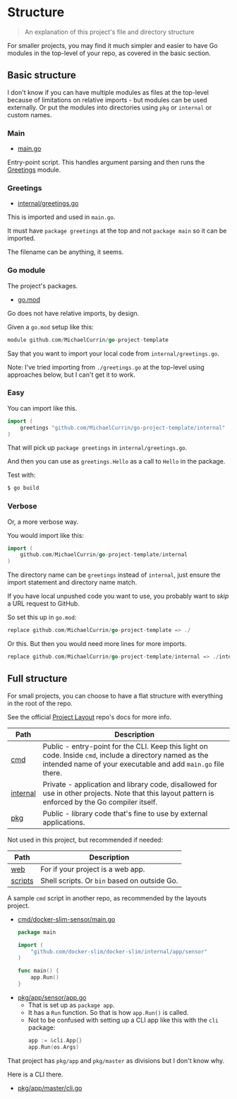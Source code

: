 # Structure
> An explanation of this project's file and directory structure

For smaller projects, you may find it much simpler and easier to have Go modules in the top-level of your repo, as covered in the basic section.


## Basic structure

I don't know if you can have multiple modules as files at the top-level because of limitations on relative imports - but modules can be used externally. Or put the modules into directories using `pkg` or `internal` or custom names.

### Main

- [main.go](https://github.com/MichaelCurrin/go-project-template/blob/main/main.go)

Entry-point script. This handles argument parsing and then runs the [Greetings](#greetings) module.

### Greetings

- [internal/greetings.go](https://github.com/MichaelCurrin/go-project-template/blob/main/internal/greetings.go)

This is imported and used in `main.go`.

It must have `package greetings` at the top and not `package main` so it can be imported.

The filename can be anything, it seems.

### Go module

The project's packages.

- [go.mod](https://github.com/MichaelCurrin/go-project-template/blob/main/go.mod)

Go does not have relative imports, by design.

Given a `go.mod` setup like this:

```go
module github.com/MichaelCurrin/go-project-template
```

Say that you want to import your local code from `internal/greetings.go`.

Note: I've tried importing from `./greetings.go` at the top-level using approaches below, but I can't get it to work.

### Easy

You can import like this.

```go
import (
	greetings "github.com/MichaelCurrin/go-project-template/internal"
)
```

That will pick up `package greetings` in `internal/greetings.go`.

And then you can use as `greetings.Hello` as a call to `Hello` in the package.

Test with:

```sh
$ go build
```

### Verbose

Or, a more verbose way.

You would import like this:

```go
import (
    github.com/MichaelCurrin/go-project-template/internal
)
```

The directory name can be `greetings` instead of `internal`, just ensure the import statement and directory name match.

If you have local unpushed code you want to use, you probably want to _skip_ a URL request to GitHub.

So set this up in `go.mod`:

```go
replace github.com/MichaelCurrin/go-project-template => ./
```

Or this. But then you would need more lines for more imports.

```go
replace github.com/MichaelCurrin/go-project-template/internal => ./internal
```


## Full structure

For small projects, you can choose to have a flat structure with everything in the root of the repo.

See the official [Project Layout](https://github.com/golang-standards/project-layout#go-directories) repo's docs for more info.

| Path         | Description                                                                                                                                                                                                                                                           |
| ------------ | --------------------------------------------------------------------------------------------------------------------------------------------------------------------------------------------------------------------------------------------------------------------- |
| [cmd][]      | Public - entry-point for the CLI. Keep this light on code. Inside `cmd`, include a directory named as the intended name of your executable and add `main.go` file there. |
| [internal][] | Private - application and library code, disallowed for use in other projects. Note that this layout pattern is enforced by the Go compiler itself.                                                                       |
| [pkg][]      | Public - library code that's fine to use by external applications.                                                                                                                                                                                                                |

Not used in this project, but recommended if needed:

Path | Description 
--- | ---
[web][] | For if your project is a web app.
[scripts][] | Shell scripts. Or `bin` based on outside Go.


[internal]: https://github.com/MichaelCurrin/go-project-template/tree/main/internal/
[cmd]: https://github.com/MichaelCurrin/go-project-template/tree/main/cmd/
[pkg]: https://github.com/MichaelCurrin/go-project-template/tree/main/pkg/

[web]: https://github.com/golang-standards/project-layout/tree/master/web
[scripts]: https://github.com/golang-standards/project-layout/tree/master/scripts

A sample `cmd` script in another repo, as recommended by the layouts project.

- [cmd/docker-slim-sensor/main.go](https://github.com/docker-slim/docker-slim/blob/master/cmd/docker-slim-sensor/main.go)
    ```go
    package main

    import (
        "github.com/docker-slim/docker-slim/internal/app/sensor"
    )

    func main() {
        app.Run()
    }
    ```
- [pkg/app/sensor/app.go](https://github.com/docker-slim/docker-slim/blob/master/pkg/app/sensor/app.go)
    - That is set up as `package app`. 
    - It has a `Run` function. So that is how `app.Run()` is called.
    - Not to be confused with setting up a CLI app like this with the `cli` package:
        ```go
        app := &cli.App{}
        app.Run(os.Args)
        ```

That project has `pkg/app` and `pkg/master` as divisions but I don't know why.

Here is a CLI there.

- [pkg/app/master/cli.go](https://github.com/docker-slim/docker-slim/blob/master/pkg/app/master/cli.go)
